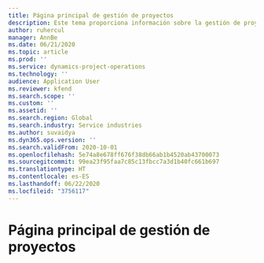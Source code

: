 ```yaml
---
title: Página principal de gestión de proyectos
description: Este tema proporciona información sobre la gestión de proyectos en las operaciones de proyectos de Dynamics 365.
author: ruhercul
manager: AnnBe
ms.date: 06/21/2020
ms.topic: article
ms.prod: ''
ms.service: dynamics-project-operations
ms.technology: ''
audience: Application User
ms.reviewer: kfend
ms.search.scope: ''
ms.custom: ''
ms.assetid: ''
ms.search.region: Global
ms.search.industry: Service industries
ms.author: suvaidya
ms.dyn365.ops.version: ''
ms.search.validFrom: 2020-10-01
ms.openlocfilehash: 5e74a8e678ff676f38db66ab1b4520ab43700073
ms.sourcegitcommit: 99ea23f95faa7c85c13fbcc7a3d1b40fc661b697
ms.translationtype: HT
ms.contentlocale: es-ES
ms.lasthandoff: 06/22/2020
ms.locfileid: "3756117"
---
```

# <a name="project-management-home-page"></a>Página principal de gestión de proyectos
